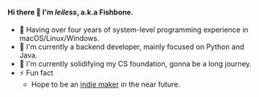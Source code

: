 #### Hi there 👋 I'm _leiless_, a.k.a Fishbone.

- 🧳 Having over four years of system-level programming experience in macOS/Linux/Windows.
- 🔭 I'm currently a backend developer, mainly focused on Python and Java.
- 🌱 I'm currently solidifying my CS foundation, gonna be a long journey.
- ⚡ Fun fact
  - Hope to be an [indie maker](https://www.whatisanindiemaker.com/) in the near future.

<!--
**leiless/leiless** is a ✨ _special_ ✨ repository because its `README.md` (this file) appears on your GitHub profile.

Here are some ideas to get you started:

- 🔭 I’m currently working on ...
- 🌱 I’m currently learning ...
- 👯 I’m looking to collaborate on ...
- 🤔 I’m looking for help with ...
- 💬 Ask me about ...
- 📫 How to reach me: ...
- 😄 Pronouns: ...
- ⚡ Fun fact: ...
-->
